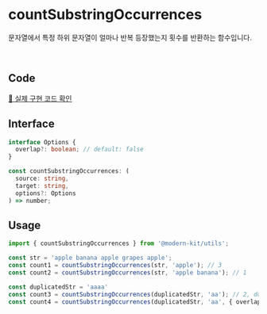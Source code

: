 # countSubstringOccurrences

문자열에서 특정 하위 문자열이 얼마나 반복 등장했는지 횟수를 반환하는 함수입니다.

<br />

## Code
[🔗 실제 구현 코드 확인](https://github.com/modern-agile-team/modern-kit/blob/main/packages/utils/src/string/countSubstringOccurrences/index.ts)

## Interface
```ts title="typescript"
interface Options {
  overlap?: boolean; // default: false
}

const countSubstringOccurrences: (
  source: string,
  target: string,
  options?: Options
) => number;
```

## Usage
```ts title="typescript"
import { countSubstringOccurrences } from '@modern-kit/utils';

const str = 'apple banana apple grapes apple';
const count1 = countSubstringOccurrences(str, 'apple'); // 3
const count2 = countSubstringOccurrences(str, 'apple banana'); // 1

const duplicatedStr = 'aaaa'
const count3 = countSubstringOccurrences(duplicatedStr, 'aa'); // 2, double counting not allowed
const count4 = countSubstringOccurrences(duplicatedStr, 'aa', { overlap: true }); // 3, double counting allowed
```
